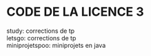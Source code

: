 # CODE DE LA LICENCE 3
study:   corrections de tp  
letsgo:  corrections de tp  
miniprojetspoo: miniprojets en java
